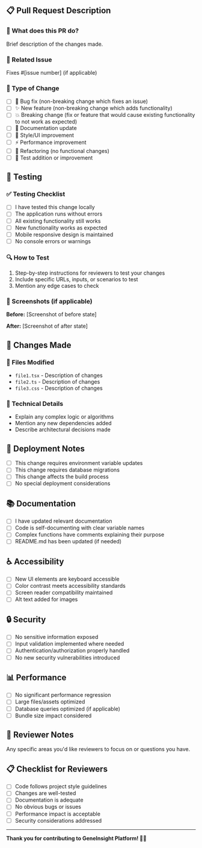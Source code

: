 ## 📋 Pull Request Description

### 🎯 What does this PR do?
Brief description of the changes made.

### 🔗 Related Issue
Fixes #[issue number] (if applicable)

### 🔄 Type of Change
- [ ] 🐛 Bug fix (non-breaking change which fixes an issue)
- [ ] ✨ New feature (non-breaking change which adds functionality)
- [ ] 💥 Breaking change (fix or feature that would cause existing functionality to not work as expected)
- [ ] 📝 Documentation update
- [ ] 🎨 Style/UI improvement
- [ ] ⚡ Performance improvement
- [ ] 🔧 Refactoring (no functional changes)
- [ ] 🧪 Test addition or improvement

## 🧪 Testing

### ✅ Testing Checklist
- [ ] I have tested this change locally
- [ ] The application runs without errors
- [ ] All existing functionality still works
- [ ] New functionality works as expected
- [ ] Mobile responsive design is maintained
- [ ] No console errors or warnings

### 🔍 How to Test
1. Step-by-step instructions for reviewers to test your changes
2. Include specific URLs, inputs, or scenarios to test
3. Mention any edge cases to check

### 📸 Screenshots (if applicable)
**Before:**
[Screenshot of before state]

**After:**
[Screenshot of after state]

## 📝 Changes Made

### 📁 Files Modified
- `file1.tsx` - Description of changes
- `file2.ts` - Description of changes
- `file3.css` - Description of changes

### 🔧 Technical Details
- Explain any complex logic or algorithms
- Mention any new dependencies added
- Describe architectural decisions made

## 🚀 Deployment Notes
- [ ] This change requires environment variable updates
- [ ] This change requires database migrations
- [ ] This change affects the build process
- [ ] No special deployment considerations

## 📚 Documentation
- [ ] I have updated relevant documentation
- [ ] Code is self-documenting with clear variable names
- [ ] Complex functions have comments explaining their purpose
- [ ] README.md has been updated (if needed)

## ♿ Accessibility
- [ ] New UI elements are keyboard accessible
- [ ] Color contrast meets accessibility standards
- [ ] Screen reader compatibility maintained
- [ ] Alt text added for images

## 🔒 Security
- [ ] No sensitive information exposed
- [ ] Input validation implemented where needed
- [ ] Authentication/authorization properly handled
- [ ] No new security vulnerabilities introduced

## 📊 Performance
- [ ] No significant performance regression
- [ ] Large files/assets optimized
- [ ] Database queries optimized (if applicable)
- [ ] Bundle size impact considered

## 🤝 Reviewer Notes
Any specific areas you'd like reviewers to focus on or questions you have.

## 📋 Checklist for Reviewers
- [ ] Code follows project style guidelines
- [ ] Changes are well-tested
- [ ] Documentation is adequate
- [ ] No obvious bugs or issues
- [ ] Performance impact is acceptable
- [ ] Security considerations addressed

---

**Thank you for contributing to GeneInsight Platform! 🧬✨**

